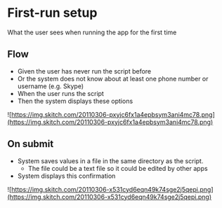 # First-run setup #

What the user sees when running the app for the first time

## Flow ##
  * Given the user has never run the script before
  * Or the system does not know about at least one phone number or username (e.g. Skype)
  * When the user runs the script
  * Then the system displays these options

![https://img.skitch.com/20110306-pxyjc6fx1a4epbsym3ani4mc78.png](https://img.skitch.com/20110306-pxyjc6fx1a4epbsym3ani4mc78.png)

## On submit ##
  * System saves values in a file in the same directory as the script.
    * The file could be a text file so it could be edited by other apps
  * System displays this confirmation

![https://img.skitch.com/20110306-x531cyd6eqn49k74sge2j5qepi.png](https://img.skitch.com/20110306-x531cyd6eqn49k74sge2j5qepi.png)